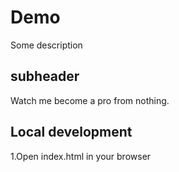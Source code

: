 # Demo


Some description


## subheader

Watch me become a pro from nothing.

## Local development

1.Open index.html in your browser

